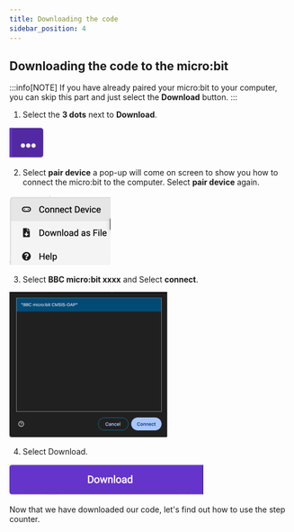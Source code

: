 ```yaml
---
title: Downloading the code
sidebar_position: 4
---
```


## Downloading the code to the micro:bit

:::info[NOTE]
If you have already paired your micro:bit to your computer, you can skip this part and just select the **Download** button.
:::

1. Select the **3 dots** next to **Download**.

![The three dots](./img/threeDots.png)

2. Select **pair device** a pop-up will come on screen to show you how to connect the micro:bit to the computer. Select **pair device** again.

![Connect Device](./img/ConnectDevice.png)

3. Select **BBC micro:bit xxxx** and Select **connect**.

![Pairing the micro:bit](./img/PairDevice.png)

4. Select Download.

![Download Button](./img/DownloadButton.png)

Now that we have downloaded our code, let's find out how to use the step counter.